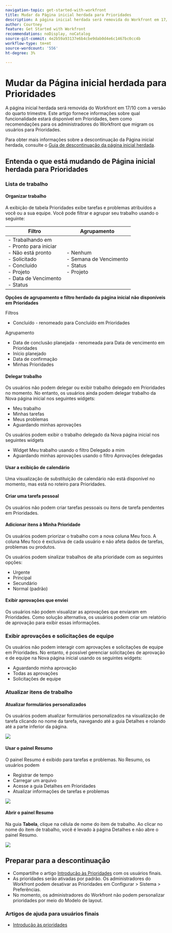 ```yaml
---
navigation-topic: get-started-with-workfront
title: Mudar da Página inicial herdada para Prioridades
description: A página inicial herdada será removida do Workfront em 17/10 com a versão do quarto trimestre. Este artigo fornece informações sobre qual funcionalidade estará disponível em Prioridades, bem como recomendações para os administradores do Workfront que migram os usuários para Prioridades.
author: Courtney
feature: Get Started with Workfront
recommendations: noDisplay, noCatalog
source-git-commit: 4e2b59a93137e6b4cbe9dab0d4e6c1467bc0cc4b
workflow-type: tm+mt
source-wordcount: '556'
ht-degree: 3%

---
```



# Mudar da Página inicial herdada para Prioridades

A página inicial herdada será removida do Workfront em 17/10 com a versão do quarto trimestre. Este artigo fornece informações sobre qual funcionalidade estará disponível em Prioridades, bem como recomendações para os administradores do Workfront que migram os usuários para Prioridades.

Para obter mais informações sobre a descontinuação da Página inicial herdada, consulte o [Guia de descontinuação da página inicial herdada](/help/quicksilver/product-announcements/announcements/legacy-home-deprecation.md).

## Entenda o que está mudando de Página inicial herdada para Prioridades

### Lista de trabalho

#### Organizar trabalho

A exibição de tabela Prioridades exibe tarefas e problemas atribuídos a você ou a sua equipe. Você pode filtrar e agrupar seu trabalho usando o seguinte:

| **Filtro** | **Agrupamento** |
|------------|-----------|
| - Trabalhando em <br> - Pronto para iniciar <br> - Não está pronto <br> - Solicitado <br> - Concluído <br> - Projeto <br> - Data de Vencimento <br> - Status | - Nenhum <br> - Semana de Vencimento <br> - Status <br> - Projeto |


**Opções de agrupamento e filtro herdado da página inicial não disponíveis em Prioridades**

Filtros

* Concluído - renomeado para Concluído em Prioridades

Agrupamento

* Data de conclusão planejada - renomeada para Data de vencimento em Prioridades
* Início planejado
* Data de confirmação
* Minhas Prioridades

#### Delegar trabalho

Os usuários não podem delegar ou exibir trabalho delegado em Prioridades no momento. No entanto, os usuários ainda podem delegar trabalho da Nova página inicial nos seguintes widgets:

* Meu trabalho
* Minhas tarefas
* Meus problemas
* Aguardando minhas aprovações

Os usuários podem exibir o trabalho delegado da Nova página inicial nos seguintes widgets

* Widget Meu trabalho usando o filtro Delegado a mim
* Aguardando minhas aprovações usando o filtro Aprovações delegadas

#### Usar a exibição de calendário

Uma visualização de substituição de calendário não está disponível no momento, mas está no roteiro para Prioridades.

#### Criar uma tarefa pessoal

Os usuários não podem criar tarefas pessoais ou itens de tarefa pendentes em Prioridades.

#### Adicionar itens à Minha Prioridade

Os usuários podem priorizar o trabalho com a nova coluna Meu foco. A coluna Meu foco é exclusiva de cada usuário e não afeta dados de tarefas, problemas ou produtos.

Os usuários podem sinalizar trabalhos de alta prioridade com as seguintes opções:

* Urgente
* Principal
* Secundário
* Normal (padrão)

#### Exibir aprovações que enviei

Os usuários não podem visualizar as aprovações que enviaram em Prioridades. Como solução alternativa, os usuários podem criar um relatório de aprovação para exibir essas informações.

### Exibir aprovações e solicitações de equipe

Os usuários não podem interagir com aprovações e solicitações de equipe em Prioridades. No entanto, é possível gerenciar solicitações de aprovação e de equipe na Nova página inicial usando os seguintes widgets:

* Aguardando minha aprovação
* Todas as aprovações
* Solicitações de equipe

### Atualizar itens de trabalho

#### Atualizar formulários personalizados

Os usuários podem atualizar formulários personalizados na visualização de tarefa clicando no nome da tarefa, navegando até a guia Detalhes e rolando até a parte inferior da página.

![](assets/custom-form-priorities.png)

#### Usar o painel Resumo

O painel Resumo é exibido para tarefas e problemas. No Resumo, os usuários podem

* Registrar de tempo
* Carregar um arquivo
* Acesse a guia Detalhes em Prioridades
* Atualizar informações de tarefas e problemas

![](assets/assignments-summary.png)

<!--Can admins customize this? It looks different from the task/issue summary in other areas. -->

#### Abrir o painel Resumo

Na guia **Tabela**, clique na célula de nome do item de trabalho. Ao clicar no nome do item de trabalho, você é levado à página Detalhes e não abre o painel Resumo.

![](assets/open-summary-priorities.png)


## Preparar para a descontinuação

* Compartilhe o artigo [Introdução às Prioridades](/help/quicksilver/workfront-basics/priorities/get-started-with-priorities.md) com os usuários finais.
* As prioridades serão ativadas por padrão. Os administradores do Workfront podem desativar as Prioridades em Configurar > Sistema > Preferências.
* No momento, os administradores do Workfront não podem personalizar prioridades por meio do Modelo de layout.

### Artigos de ajuda para usuários finais

* [Introdução às prioridades](/help/quicksilver/workfront-basics/priorities/get-started-with-priorities.md)
